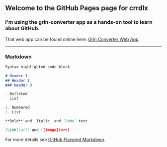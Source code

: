 ## Welcome to the GitHub Pages page for crrdlx

### I'm using the grin-converter app as a hands-on tool to learn about GitHub.

That web app can be found online here: <a href="http://br549.mywebcommunity.org/grin/">Grin Converter Web App</a>.

----

### Markdown

```markdown
Syntax highlighted code block

# Header 1
## Header 2
### Header 3

- Bulleted
- List

1. Numbered
2. List

**Bold** and _Italic_ and `Code` text

[Link](url) and ![Image](src)
```

For more details see [GitHub Flavored Markdown](https://guides.github.com/features/mastering-markdown/).

